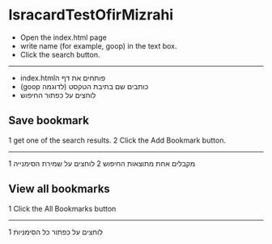 # IsracardTestOfirMizrahi

* Open the index.html page
* write name (for example, goop) in the text box.
* Click the search button.

------------------------------------------
* index.htmlפותחים את דף ה
* (goop כותבים שם בתיבת הטקסט (לדוגמה 
* לוחצים על כפתור החיפוש



## Save bookmark

1 get one of the search results.
2 Click the Add Bookmark button.

-----------------------------------------
1 מקבלים אחת מתוצאות החיפוש
2 לוחצים על שמירת הסימנייה



## View all bookmarks

1 Click the All Bookmarks button

----------------------------------------
1 לוחצים על כפתור כל הסימניות 
